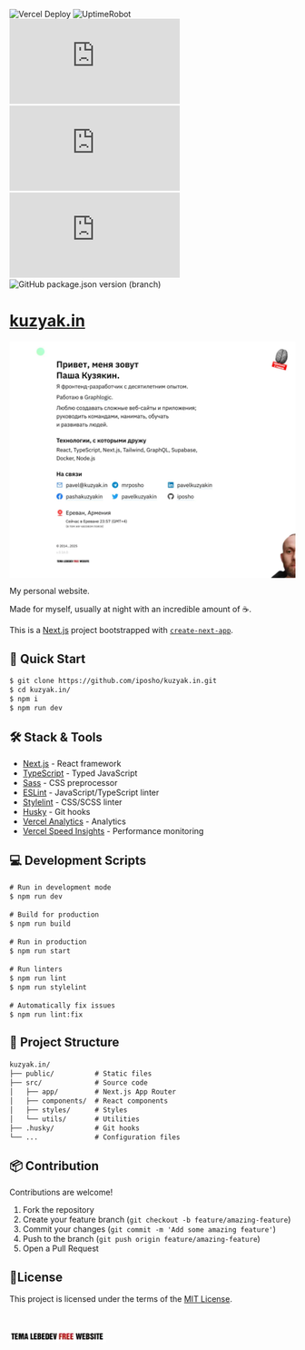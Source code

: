 ![Vercel Deploy](https://therealsujitk-vercel-badge.vercel.app/?app=kuzyakin)
![UptimeRobot](https://img.shields.io/uptimerobot/ratio/7/m791492049-6dbfea544e7e89bf7b42eae3)
![GitHub code size in bytes](https://img.shields.io/github/languages/code-size/iposho/kuzyak.in)
![GitHub License](https://img.shields.io/github/license/iposho/kuzyak.in)
![GitHub last commit (by committer)](https://img.shields.io/github/last-commit/iposho/kuzyak.in)
![GitHub package.json version (branch)](https://img.shields.io/github/package-json/v/iposho/kuzyak.in/main)


# <a href="https://kuzyak.in">kuzyak.in</a>

<a href="https://kuzyak.in"><img src="./preview.webp" alt="kuzyak.in preview" align="center"></a>

My personal website.

Made for myself, usually at night with an incredible amount of ☕.

This is a [Next.js](https://nextjs.org/) project bootstrapped with [`create-next-app`](https://github.com/vercel/next.js/tree/canary/packages/create-next-app).

## 🚀 Quick Start

```shell
$ git clone https://github.com/iposho/kuzyak.in.git
$ cd kuzyak.in/
$ npm i
$ npm run dev
```

## 🛠️ Stack & Tools

- [Next.js](https://nextjs.org/) - React framework
- [TypeScript](https://www.typescriptlang.org/) - Typed JavaScript
- [Sass](https://sass-lang.com/) - CSS preprocessor
- [ESLint](https://eslint.org/) - JavaScript/TypeScript linter
- [Stylelint](https://stylelint.io/) - CSS/SCSS linter
- [Husky](https://typicode.github.io/husky/) - Git hooks
- [Vercel Analytics](https://vercel.com/analytics) - Analytics
- [Vercel Speed Insights](https://vercel.com/speed-insights) - Performance monitoring

## 💻 Development Scripts

```shell
# Run in development mode
$ npm run dev

# Build for production
$ npm run build

# Run in production
$ npm run start

# Run linters
$ npm run lint
$ npm run stylelint

# Automatically fix issues
$ npm run lint:fix
```

## 📂 Project Structure

```
kuzyak.in/
├── public/          # Static files
├── src/             # Source code
│   ├── app/         # Next.js App Router
│   ├── components/  # React components
│   ├── styles/      # Styles
│   └── utils/       # Utilities
├── .husky/          # Git hooks
└── ...              # Configuration files
```

## 📦 Contribution
Contributions are welcome!

1. Fork the repository
2. Create your feature branch (`git checkout -b feature/amazing-feature`)
3. Commit your changes (`git commit -m 'Add some amazing feature'`)
4. Push to the branch (`git push origin feature/amazing-feature`)
5. Open a Pull Request

## 📝License

This project is licensed under the terms of the [MIT License](LICENSE).

<br/><br/>
<a href="https://web.archive.org/web/20010406054522/http://mir.glasnet.ru/~awicon/">
    <img src="public/images/awicons/temafree.webp" alt="temafree" width="170">
</a>
